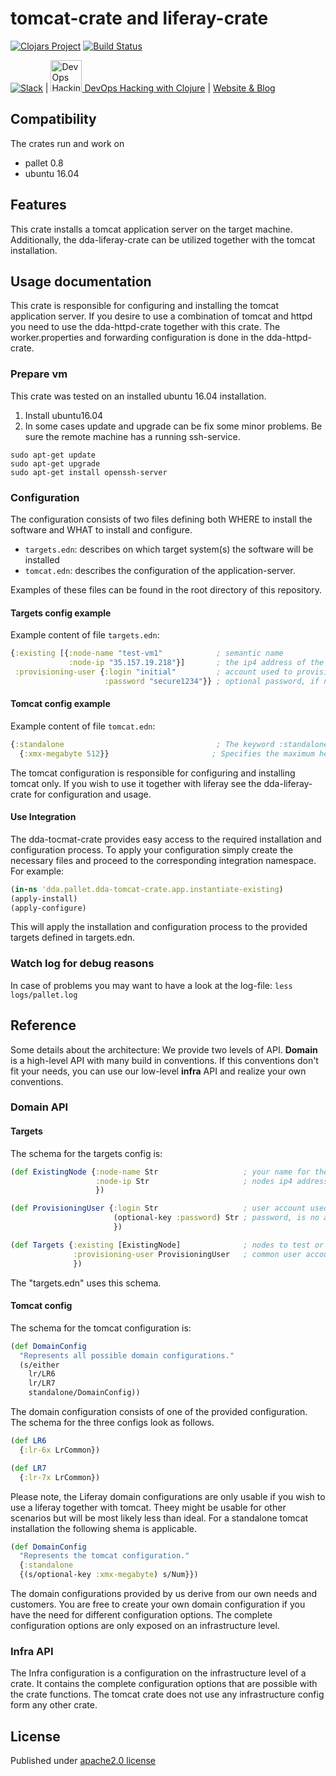 # tomcat-crate and liferay-crate
[![Clojars Project](https://img.shields.io/clojars/v/dda/dda-tomcat-crate.svg)](https://clojars.org/dda/dda-tomcat-crate)
[![Build Status](https://travis-ci.org/DomainDrivenArchitecture/dda-tomcat-crate.svg?branch=master)](https://travis-ci.org/DomainDrivenArchitecture/dda-tomcat-crate)

[![Slack](https://img.shields.io/badge/chat-clojurians-green.svg?style=flat)](https://clojurians.slack.com/messages/#dda-pallet/) | [<img src="https://domaindrivenarchitecture.org/img/meetup.svg" width=50 alt="DevOps Hacking with Clojure Meetup"> DevOps Hacking with Clojure](https://www.meetup.com/de-DE/preview/dda-pallet-DevOps-Hacking-with-Clojure) | [Website & Blog](https://domaindrivenarchitecture.org)

## Compatibility
The crates run and work on
 * pallet 0.8
 * ubuntu 16.04

## Features

This crate installs a tomcat application server on the target machine. Additionally, the dda-liferay-crate can be utilized together with the tomcat installation.

## Usage documentation
This crate is responsible for configuring and installing the tomcat application server. If you desire to use a combination of tomcat and httpd you need to use the dda-httpd-crate together with this crate. The worker.properties and forwarding configuration is done in the dda-httpd-crate.

### Prepare vm
This crate was tested on an installed ubuntu 16.04 installation. 
1. Install ubuntu16.04
2. In some cases update and upgrade can be fix some minor problems. Be sure the remote machine has a running ssh-service.
```
sudo apt-get update
sudo apt-get upgrade
sudo apt-get install openssh-server
```

### Configuration
The configuration consists of two files defining both WHERE to install the software and WHAT to install and configure.
* `targets.edn`: describes on which target system(s) the software will be installed
* `tomcat.edn`: describes the configuration of the application-server.

Examples of these files can be found in the root directory of this repository.

#### Targets config example
Example content of file `targets.edn`:
```clojure
{:existing [{:node-name "test-vm1"            ; semantic name
             :node-ip "35.157.19.218"}]       ; the ip4 address of the machine to be provisioned
 :provisioning-user {:login "initial"         ; account used to provision
                     :password "secure1234"}} ; optional password, if no ssh key is authorized
```

#### Tomcat config example
Example content of file `tomcat.edn`:
```clojure
{:standalone                                  ; The keyword :standalone specifies a tomcat installation without httpd
  {:xmx-megabyte 512}}                       ; Specifies the maximum heap size.
```         

The tomcat configuration is responsible for configuring and installing tomcat only. If you wish to use it together with liferay see the dda-liferay-crate for configuration and usage. 

#### Use Integration 
The dda-tocmat-crate provides easy access to the required installation and configuration process.
To apply your configuration simply create the necessary files and proceed to the corresponding integration namespace.
For example:
```clojure
(in-ns 'dda.pallet.dda-tomcat-crate.app.instantiate-existing)
(apply-install)
(apply-configure)
```   
This will apply the installation and configuration process to the provided targets defined in targets.edn.

### Watch log for debug reasons
In case of problems you may want to have a look at the log-file:
`less logs/pallet.log`

## Reference
Some details about the architecture: We provide two levels of API. **Domain** is a high-level API with many build in conventions. If this conventions don't fit your needs, you can use our low-level **infra** API and realize your own conventions.

### Domain API

#### Targets
The schema for the targets config is:
```clojure
(def ExistingNode {:node-name Str                   ; your name for the node
                   :node-ip Str                     ; nodes ip4 address       
                   })

(def ProvisioningUser {:login Str                   ; user account used for provisioning / executing tests
                       (optional-key :password) Str ; password, is no authorized ssh key is avail.
                       })

(def Targets {:existing [ExistingNode]              ; nodes to test or install
              :provisioning-user ProvisioningUser   ; common user account on all nodes given above
              })
```
The "targets.edn" uses this schema.

#### Tomcat config
The schema for the tomcat configuration is:
```clojure
(def DomainConfig
  "Represents all possible domain configurations."
  (s/either
    lr/LR6            
    lr/LR7
    standalone/DomainConfig))
```

The domain configuration consists of one of the provided configuration. The schema for the three configs look as follows.

```clojure
(def LR6
  {:lr-6x LrCommon})

(def LR7
  {:lr-7x LrCommon})
```

Please note, the Liferay domain configurations are only usable if you wish to use a liferay together with tomcat. Theey might be usable for other scenarios but will be most likely less than ideal. For a standalone tomcat installation the following shema is applicable.

```clojure
(def DomainConfig
  "Represents the tomcat configuration."
  {:standalone                                
  {(s/optional-key :xmx-megabyte) s/Num}})
```

The domain configurations provided by us derive from our own needs and customers. You are free to create your own domain configuration if you have the need for different configuration options. The complete configuration options are only exposed on an infrastructure level.

### Infra API
The Infra configuration is a configuration on the infrastructure level of a crate. It contains the complete configuration options that are possible with the crate functions. The tomcat crate does not use any infrastructure config form any other crate.

## License
Published under [apache2.0 license](LICENSE.md)